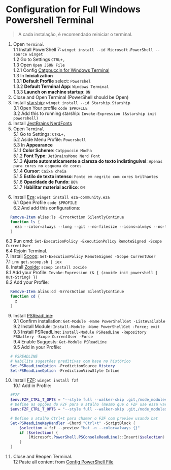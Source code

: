 # Configuration for Full Windows Powershell Terminal
> A cada instalação, é recomendado reiniciar o terminal.  

1. Open `Terminal`  
1.1 Install PowerShell 7: `winget install --id Microsoft.PowerShell --source winget`  
1.2 Go to Settings `CTRL+,`  
1.3 Open `Open JSON File`  
  1.2.1 Config [Catppuccin for Windows Terminal](https://github.com/catppuccin/windows-terminal?tab=readme-ov-file)  
1.3 In **Inicialization**  
  1.3.1 **Default Profile** select: `Powershel`  
  1.3.2 **Default Terminal App**: `Windows Terminal`  
  1.3.3 **Launch on machine startup**: `ON`  
3. Close and Open Terminal (PowerShell should be Open)  
4. Install [starship](https://starship.rs/): `winget install --id Starship.Starship`  
  3.1 Open Your profile `code $PROFILE`  
  3.2 Add this to running starship: `Invoke-Expression (&starship init powershell)`  
5. Install [JestBrains NerdFonts](https://www.nerdfonts.com/font-downloads)  
6. Open `Terminal`  
5.1 Go to Settings: `CTRL+,`  
5.2 Aside Menu Profile: `Powershell`  
5.3 In **Appearance**  
  5.1.1 **Color Scheme**: `Catppuccin Mocha`  
  5.1.2 **Font Type**: `JetBrainsMono Nerd Font`  
  5.1.3 **Ajuste automaticamente a clareza do texto indistinguível**: `Apenas para cores no esquema de cores`  
  5.1.4 **Cursor**: `Caixa cheia`  
  5.1.5 **Estilo de texto intenso**: `Fonte em negrito com cores brilhantes`  
  5.1.6 **Opacidade de Fundo**: `80%`  
  5.1.7 **Habilitar material acrílico**: `ON`  
<!-- 7. Install [Bat](https://github.com/sharkdp/bat): `sudo apt install bat`  -->  
6. Install [Eza](https://github.com/eza-community/eza): `winget install eza-community.eza`  
  6.1 Open Profile `code $PROFILE`  
  6.2 And add this configurations:  
  ```Powershell
    Remove-Item alias:ls -ErrorAction SilentlyContinue
    function ls {
      eza --color=always --long --git --no-filesize --icons=always --no-time --no-user --no-permissions
    }
  ```  
  6.3 Run cmd: `Set-ExecutionPolicy -ExecutionPolicy RemoteSigned -Scope CurrentUser`  
  6.4 Rejoin Terminal.  
7. Install [Scoop](): `Set-ExecutionPolicy RemoteSigned -Scope CurrentUser`  
7.1 `irm get.scoop.sh | iex`  
8. Install [Zoxide](https://github.com/ajeetdsouza/zoxide): `scoop install zoxide`  
8.1 Add your Profile: `Invoke-Expression (& { (zoxide init powershell | Out-String) })`  
8.2 Add your Profile:
  ```PowerShell
    Remove-Item alias:cd -ErrorAction SilentlyContinue
    function cd {
      z
    }
  ```
9. Install [PSReadLine](https://github.com/PowerShell/PSReadLine):  
9.1 Confirm installation: `Get-Module -Name PowerShellGet -ListAvailable`  
9.2 Install Module: `Install-Module -Name PowerShellGet -Force; exit`  
9.3 Install PSReadLine: `Install-Module PSReadLine -Repository PSGallery -Scope CurrentUser -Force`  
9.4 Enable Suggests: `Get-Module PSReadLine`  
9.5 Add in your Profile:  
  ```PowerShell
    # PSREADLINE
    # Habilita sugestões preditivas com base no histórico
    Set-PSReadLineOption -PredictionSource History
    Set-PSReadLineOption -PredictionViewStyle Inline
  ```
10. Install [FZF](https://github.com/junegunn/fzf): `winget install fzf`  
10.1 Add in Profile:  
  ```PowerShell
    #FZF
    $env:FZF_CTRL_T_OPTS = "--style full --walker-skip .git,/node_modules,target --preview 'bat -n --color=always {}' --bind 'ctrl-/:change-preview-window(down|hidden|)'"
    # Define as opções do FZF para o atalho (mesmo que o FZF use essa variável internamente)
    $env:FZF_CTRL_T_OPTS = "--style full --walker-skip .git,/node_modules,target --preview 'bat -n --color=always {}' --bind 'ctrl-/:change-preview-window(down|hidden|)'"

    # Define o atalho Ctrl+t para chamar o FZF com preview usando bat
    Set-PSReadLineKeyHandler -Chord "Ctrl+t" -ScriptBlock {
        $selection = fzf --preview "bat -n --color=always {}"
        if ($selection) {
            [Microsoft.PowerShell.PSConsoleReadLine]::Insert($selection)
        }
    }
  ```
11. Close and Reopen Terminal.  
12 Paste all content from [Config PowerShell File](./Microsoft.PowerShell_profile.ps1)  

